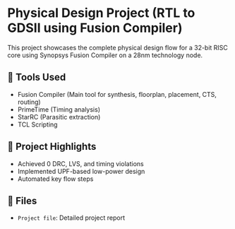 # Physical Design Project (RTL to GDSII using Fusion Compiler)

This project showcases the complete physical design flow for a 32-bit RISC core using Synopsys Fusion Compiler on a 28nm technology node.

## 🔧 Tools Used
- Fusion Compiler (Main tool for synthesis, floorplan, placement, CTS, routing)
- PrimeTime (Timing analysis)
- StarRC (Parasitic extraction)
- TCL Scripting

## 📌 Project Highlights
- Achieved 0 DRC, LVS, and timing violations
- Implemented UPF-based low-power design
- Automated key flow steps

## 📁 Files
- `Project file`: Detailed project report
